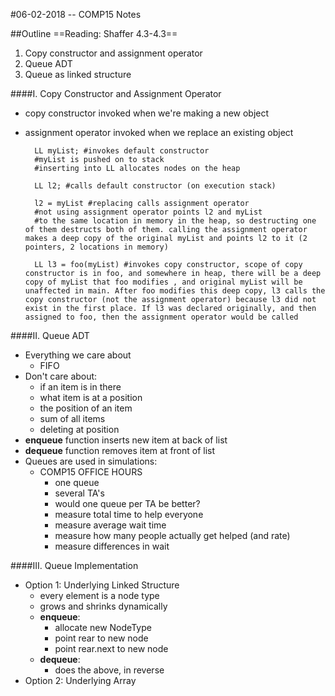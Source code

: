 #06-02-2018 -- COMP15 Notes

##Outline
==Reading: Shaffer 4.3-4.3==
1. Copy  constructor and assignment operator
2. Queue ADT
3. Queue as linked structure


####I. Copy Constructor and Assignment Operator
- copy constructor invoked when we're making a new object
- assignment operator invoked when we replace an existing object

		LL myList; #invokes default constructor
		#myList is pushed on to stack
		#inserting into LL allocates nodes on the heap
		
		LL l2; #calls default constructor (on execution stack)
		
		l2 = myList #replacing calls assignment operator
		#not using assignment operator points l2 and myList 
		#to the same location in memory in the heap, so destructing one of them destructs both of them. calling the assignment operator makes a deep copy of the original myList and points l2 to it (2 pointers, 2 locations in memory)
		
		LL l3 = foo(myList) #invokes copy constructor, scope of copy constructor is in foo, and somewhere in heap, there will be a deep copy of myList that foo modifies , and original myList will be unaffected in main. After foo modifies this deep copy, l3 calls the copy constructor (not the assignment operator) because l3 did not exist in the first place. If l3 was declared originally, and then assigned to foo, then the assignment operator would be called
		
####II. Queue ADT
- Everything we care about
	- FIFO
- Don't care about:
	- if an item is in there
	- what item is at a position
	- the position of an item
	- sum of all items
	- deleting at position
- **enqueue** function inserts new item at back of list
- **dequeue** function removes item at front of list
- Queues are used in simulations:
	- COMP15 OFFICE HOURS
		- one queue
		- several TA's
		- would one queue per TA be better?
		- measure total time to help everyone
		- measure average wait time
		- measure how many people actually get helped (and rate)
		- measure differences in wait

####III. Queue Implementation
- Option 1: Underlying Linked Structure
	- every element is a node type
	- grows and shrinks dynamically
	-  **enqueue**:
		- allocate new NodeType
		- point rear to new node
		- point rear.next to new node	
	- **dequeue**:
		- does the above, in reverse
- Option 2: Underlying Array
